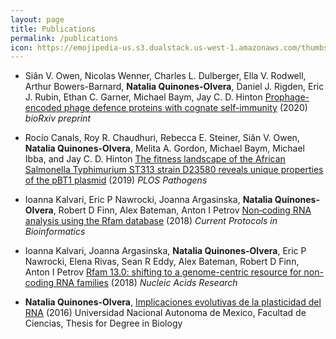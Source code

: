 ```yaml
---
layout: page
title: Publications
permalink: /publications
icon: https://emojipedia-us.s3.dualstack.us-west-1.amazonaws.com/thumbs/240/apple/237/closed-book_1f4d5.png
---
```


- Siân V. Owen, Nicolas Wenner, Charles L. Dulberger, Ella V. Rodwell, Arthur Bowers-Barnard, **Natalia Quinones-Olvera**, Daniel J. Rigden, Eric J. Rubin, Ethan C. Garner, Michael Baym, Jay C. D. Hinton [<u>Prophage-encoded phage defence proteins with cognate self-immunity</u>](https://doi.org/10.1101/2020.07.13.199331) (2020) *bioRxiv preprint*

- Rocío Canals, Roy R. Chaudhuri, Rebecca E. Steiner, Siân V. Owen, **Natalia Quinones-Olvera**, Melita A. Gordon, Michael Baym, Michael Ibba, and Jay C. D. Hinton [<u>The fitness landscape of the African Salmonella Typhimurium ST313 strain D23580 reveals unique properties of the pBT1 plasmid</u>](https://doi.org/10.1371/journal.ppat.1007948) (2019) *PLOS Pathogens*

- Ioanna Kalvari, Eric P Nawrocki, Joanna Argasinska, **Natalia Quinones‐Olvera**, Robert D Finn, Alex Bateman, Anton I Petrov [<u>Non‐coding RNA analysis using the Rfam database</u>]() (2018) *Current Protocols in Bioinformatics*

- Ioanna Kalvari, Joanna Argasinska, **Natalia Quinones-Olvera**, Eric P Nawrocki, Elena Rivas, Sean R Eddy, Alex Bateman, Robert D Finn, Anton I Petrov [<u>Rfam 13.0: shifting to a genome-centric resource for non-coding RNA families</u>](https://doi.org/10.1093/nar/gkx1038) (2018) *Nucleic Acids Research*

- **Natalia Quinones-Olvera**, [<u>Implicaciones evolutivas de la plasticidad del RNA</u>](http://132.248.9.195/ptd2016/julio/0747279/Index.html) (2016) Universidad Nacional Autonoma de Mexico, Facultad de Ciencias, Thesis for Degree in Biology 

